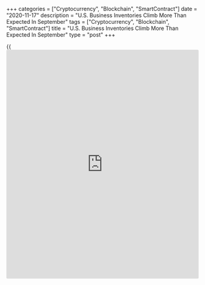 +++
categories = ["Cryptocurrency", "Blockchain", "SmartContract"]
date = "2020-11-17"
description = "U.S. Business Inventories Climb More Than Expected In September"
tags = ["Cryptocurrency", "Blockchain", "SmartContract"]
title = "U.S. Business Inventories Climb More Than Expected In September"
type = "post"
+++

{{<iframe id="large-banner" src="https://www.bounty.group/#slide=24.0" width="100%" height="600" scrolling="no" style="border: 0px solid rgb(216, 221, 230); border-radius: 3px;">}}

Partly reflecting a jump in retail inventories, the Commerce Department
released a report on Tuesday showing U.S. [business][1] inventories
increased by more than expected in the month of September.

The report said business inventories climbed by 0.7 percent in September
after rising by 0.3 percent in August. Economists had expected
inventories to increase by 0.5 percent.

The Commerce Department said retail inventories spiked by 1.7 percent in
October after rising by 0.5 percent in September.

Wholesale inventories also rose by 0.4 percent in October following a
0.5 percent increase in September, while manufacturing inventories were
unchanged for the second straight month.

Meanwhile, the report said business sales increased by 0.6 percent in
October after climbing by 0.9 percent in the previous month.

Retail sales surged up by 1.5 percent in October following a 1.1 percent
jump in September. Manufacturing and wholesale sales also inched up by
0.3 percent and 0.1 percent, respectively.

With inventories and sales both rising, the total business
inventories/sales ratio in October was unchanged from September at 1.32.

For comments and feedback [contact](https://www.playgroundfx.com/contact/): editorial@rtt[news](https://www.letsplayfx.com/blog/forex-news-website/).com

[Economic News][2]

 **What parts of the world are seeing the best (and worst) economic
performances lately? Click[here][3] to check out our [Econ Scorecard][3]
and find out! See up-to-the-moment [ranking](https://www.playgroundfx.com/blog/crypto-exchange-ranking/)s for the best and worst
performers in [GDP][4], [unemployment rate][5], [inflation][3] and much
more.**

   1. www.rtt[news](https://www.letsplayfx.com/blog/forex-news-website/).com/Content/Business.aspx
   2. www.rtt[news](https://www.letsplayfx.com/blog/forex-news-website/).com/Content/EconomicNews.aspx
   3. www.rtt[news](https://www.letsplayfx.com/blog/forex-news-website/).com/economic-scorecard/world-rank/CPI/highest-performance.aspx
   4. www.rtt[news](https://www.letsplayfx.com/blog/forex-news-website/).com/economic-scorecard/world-rank/GDP/highest-performance.aspx
   5. www.rtt[news](https://www.letsplayfx.com/blog/forex-news-website/).com/economic-scorecard/world-rank/unemployment-rate/lowest-performance.aspx